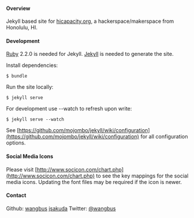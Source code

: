 #### Overview
Jekyll based site for [hicapacity.org](http://hicapacity.org), a hackerspace/makerspace from Honolulu, HI.

#### Development
[Ruby](https://www.ruby-lang.org) 2.2.0 is needed for Jekyll.
[Jekyll](https://github.com/mojombo/jekyll) is needed to generate the site.

Install dependencies:

    $ bundle

Run the site locally:

    $ jekyll serve

For development use --watch to refresh upon write:
    
    $ jekyll serve --watch
    
See [https://github.com/mojombo/jekyll/wiki/configuration](https://github.com/mojombo/jekyll/wiki/configuration) for all configuration options.

#### Social Media Icons
Please visit [http://www.socicon.com/chart.php](http://www.socicon.com/chart.php) to see the key mappings for the social media icons. Updating the font files may be required if the icon is newer.

#### Contact
Github: [wangbus](http://github.com/wangbus) [jsakuda](https://github.com/jsakuda)
Twitter: [@wangbus](http://twitter.com/wangbus)
